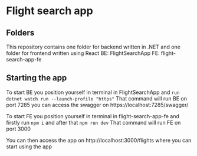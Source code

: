 # Flight search app

## Folders
This repository contains one folder for backend written in .NET and one folder for frontend written using React
BE: FlightSearchApp
FE: flight-search-app-fe

## Starting the app
To start BE you position yourself in terminal in FlightSearchApp and ```run dotnet watch run --launch-profile "https"```
That command will run BE on port 7285 you can access the swagger on https://localhost:7285/swagger/

To start FE you position yourself in terminal in flight-search-app-fe and firstly run ```npm i``` and after that ```npm run dev```
That command will run FE on port 3000

You can then access the app on http://localhost:3000/flights where you can start using the app

